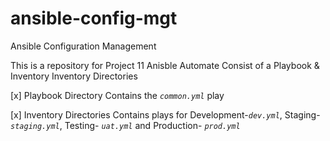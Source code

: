 # ansible-config-mgt
Ansible Configuration Management

This is a repository for Project 11 Anisble Automate
Consist of a Playbook & Inventory Inventory Directories

[x] Playbook Directory
Contains the *`common.yml`* play

[x] Inventory Directories
Contains plays for Development-*`dev.yml`*, Staging-*`staging.yml`*,  Testing- *`uat.yml`* and Production- *`prod.yml`*
